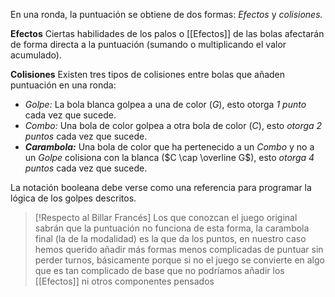 En una ronda, la puntuación se obtiene de dos formas: *Efectos* y *colisiones.*

**Efectos**
Ciertas habilidades de los palos o [[Efectos]] de las bolas afectarán de forma directa a la puntuación (sumando o multiplicando el valor acumulado).

**Colisiones**
Existen tres tipos de colisiones entre bolas que añaden puntuación en una ronda:
- *Golpe:* La bola blanca golpea a una de color ($G$), esto otorga *1 punto* cada vez que sucede. 
- *Combo:* Una bola de color golpea a otra bola de color ($C$), esto *otorga 2 puntos* cada vez que sucede.
- ***Carambola:*** Una bola de color que ha pertenecido a un *Combo* y no a un *Golpe* colisiona con la blanca ($C \cap \overline G$), esto *otorga 4 puntos* cada vez que sucede.

La notación booleana debe verse como una referencia para programar la lógica de los golpes descritos.

>[!Respecto al Billar Francés]
>Los que conozcan el juego original sabrán que la puntuación no funciona de esta forma, la carambola final (la de la modalidad) es la que da los puntos, en nuestro caso hemos querido añadir más formas menos complicadas de puntuar sin perder turnos, básicamente porque si no el juego se convierte en algo que es tan complicado de base que no podríamos añadir los [[Efectos]] ni otros componentes pensados